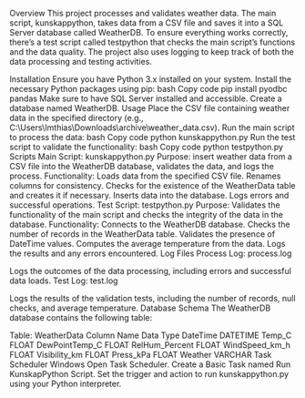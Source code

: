Overview
This project processes and validates weather data. The main script, kunskappython, takes data from a CSV file and saves it into a SQL Server database called WeatherDB. 
To ensure everything works correctly, there’s a test script called testpython that checks the main script’s functions and the data quality. 
The project also uses logging to keep track of both the data processing and testing activities.

Installation
Ensure you have Python 3.x installed on your system.
Install the necessary Python packages using pip:
bash
Copy code
pip install pyodbc pandas
Make sure to have SQL Server installed and accessible. Create a database named WeatherDB.
Usage
Place the CSV file containing weather data in the specified directory (e.g., C:\Users\Imthias\Downloads\archive\weather_data.csv).
Run the main script to process the data:
bash
Copy code
python kunskappython.py
Run the test script to validate the functionality:
bash
Copy code
python testpython.py
Scripts
Main Script: kunskappython.py
Purpose: insert weather data from a CSV file into the WeatherDB database, validates the data, and logs the process.
Functionality:
Loads data from the specified CSV file.
Renames columns for consistency.
Checks for the existence of the WeatherData table and creates it if necessary.
Inserts data into the database.
Logs errors and successful operations.
Test Script: testpython.py
Purpose: Validates the functionality of the main script and checks the integrity of the data in the database.
Functionality:
Connects to the WeatherDB database.
Checks the number of records in the WeatherData table.
Validates the presence of DateTime values.
Computes the average temperature from the data.
Logs the results and any errors encountered.
Log Files
Process Log: process.log

Logs the outcomes of the data processing, including errors and successful data loads.
Test Log: test.log

Logs the results of the validation tests, including the number of records, null checks, and average temperature.
Database Schema
The WeatherDB database contains the following table:

Table: WeatherData
Column Name	Data Type
DateTime	DATETIME
Temp_C	FLOAT
DewPointTemp_C	FLOAT
RelHum_Percent	FLOAT
WindSpeed_km_h	FLOAT
Visibility_km	FLOAT
Press_kPa	FLOAT
Weather	VARCHAR
Task Scheduler
Windows
Open Task Scheduler.
Create a Basic Task named Run KunskapPython Script.
Set the trigger and action to run kunskappython.py using your Python interpreter.
